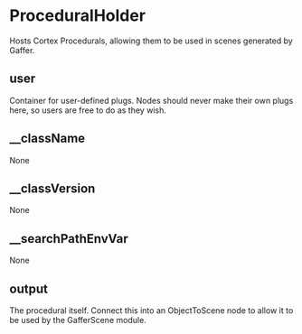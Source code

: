 # ProceduralHolder

Hosts Cortex Procedurals, allowing them to be used in
scenes generated by Gaffer.

## user 

 Container for user-defined plugs. Nodes
should never make their own plugs here,
so users are free to do as they wish. 

## __className 

 None 

## __classVersion 

 None 

## __searchPathEnvVar 

 None 

## output 

 The procedural itself. Connect this into an ObjectToScene
node to allow it to be used by the GafferScene module. 

